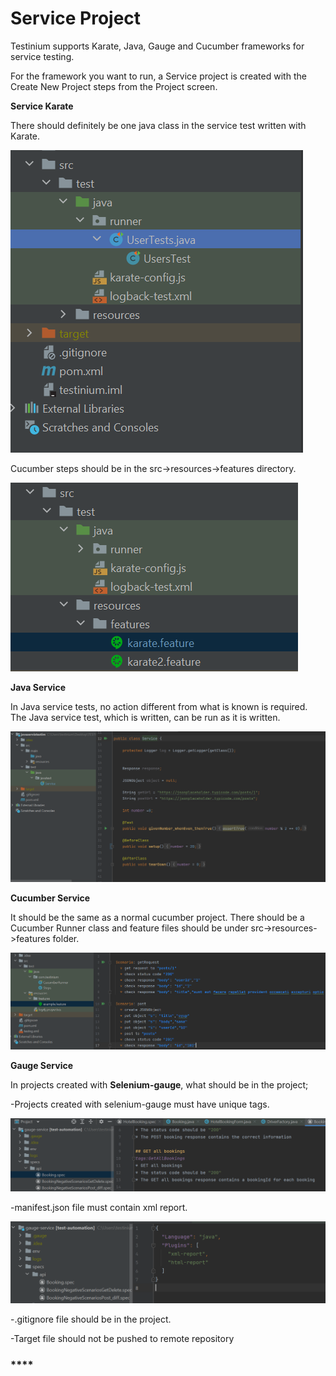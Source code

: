 # Service Project

Testinium supports Karate, Java, Gauge and Cucumber frameworks for service testing.

For the framework you want to run, a Service project is created with the Create New Project steps from the Project screen.



**Service Karate**

There should definitely be one java class in the service test written with Karate.

![](<../.gitbook/assets/image (57).png>)

Cucumber steps should be in the src->resources->features directory.

![](<../.gitbook/assets/image (14).png>)



**Java Service**

In Java service tests, no action different from what is known is required. The Java service test, which is written, can be run as it is written.

![](<../.gitbook/assets/image (7).png>)

**Cucumber Service**

It should be the same as a normal cucumber project. There should be a Cucumber Runner class and feature files should be under src->resources->features folder.

![](<../.gitbook/assets/image (52).png>)

**Gauge Service**

In projects created with **Selenium-gauge**, what should be in the project;

\-Projects created with selenium-gauge must have unique tags.

![](<../.gitbook/assets/image (37).png>)

\-manifest.json file must contain xml report.

![](<../.gitbook/assets/image (56).png>)

\-.gitignore file should be in the project.

\-Target file should not be pushed to remote repository

### ****

